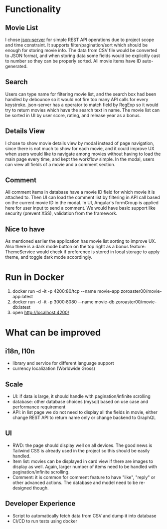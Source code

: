 # Functionality

## Movie List

I chose [json-server](https://www.npmjs.com/package/json-server) for simple REST API operations due to project scope and time constraint. It supports filter/pagination/sort which should be enough for storing movie info. The data from CSV file would be converted to JSON format, and when storing data some fields would be explicitly cast to number so they can be properly sorted. All movie items have ID auto-generated.

## Search

Users can type name for filtering movie list, and the search box had been handled by debounce so it would not fire too many API calls for every keystroke. json-server has a operator to match field by RegExp so it would try to return movies which have the search text in name. The movie list can be sorted in UI by user score, rating, and release year as a bonus.

## Details View

I chose to show movie details view by modal instead of page navigation, since there is not much to show for each movie, and it could improve UX when users would like to navigate among movies without having to load the main page every time, and kept the workflow simple. In the modal, users can view all fields of a movie and a comment section.

## Comment

All comment items in database have a movie ID field for which movie it is attached to. Then UI can load the comment list by filtering in API call based on the current movie ID in the modal. In UI, Angular's formGroup is applied here for user input to send a comment. We would have basic support like security (prevent XSS), validation from the framework.

## Nice to have

As mentioned earlier the application has movie list sorting to improve UX. Also there is a dark mode button on the top right as a bonus feature: ThemeService would check if preference is stored in local storage to apply theme, and toggle dark mode accordingly.

# Run in Docker

1. docker run -d -it -p 4200:80/tcp --name movie-app zoroaster00/movie-app:latest
2. docker run -d -it -p 3000:8080 --name movie-db zoroaster00/movie-db:latest
3. open [http://localhost:4200/](http://localhost:4200/)

# What can be improved

## i18n, l10n

- library and service for different language support
- currency localization (Worldwide Gross)

## Scale

- UI: if data is large, it should handle with pagination/infinite scrolling
- database: other database choices (mysql) based on use case and performance requirement
- API: in list page we do not need to display all the fields in movie, either change REST API to return name only or change backend to GraphQL

## UI

- RWD: the page should display well on all devices. The good news is Tailwind CSS is already used in the project so this should be easily handled.
- Item list: movies can be displayed in card view if there are images to display as well. Again, larger number of items need to be handled with pagination/infinite scrolling.
- Comment: it is common for comment feature to have "like", "reply" or other advanced actions. The database and model need to be re-designed though.

## Developer Experience

- Script to automatically fetch data from CSV and dump it into database
- CI/CD to run tests using docker

